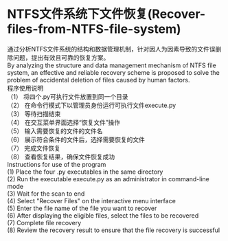 # NTFS文件系统下文件恢复(Recover-files-from-NTFS-file-system)
通过分析NTFS文件系统的结构和数据管理机制，针对因人为因素导致的文件误删除问题，提出有效且可靠的恢复方案。  
By analyzing the structure and data management mechanism of NTFS file system, an effective and reliable recovery scheme is proposed to solve the problem of accidental deletion of files caused by human factors.    
程序使用说明  
（1）	将四个.py可执行文件放置到同一个目录  
（2）	在命令行模式下以管理员身份运行可执行文件execute.py  
（3）	等待扫描结束  
（4）	在交互菜单界面选择“恢复文件”操作  
（5）	输入需要恢复的文件的文件名  
（6）	展示符合条件的文件后，选择需要恢复的文件  
（7）	完成文件恢复  
（8）	查看恢复结果，确保文件恢复成功  
Instructions for use of the program  
(1) Place the four .py executables in the same directory  
(2) Run the executable execute.py as an administrator in command-line mode  
(3) Wait for the scan to end  
(4) Select "Recover Files" on the interactive menu interface  
(5) Enter the file name of the file you want to recover  
(6) After displaying the eligible files, select the files to be recovered  
(7) Complete file recovery  
(8) Review the recovery result to ensure that the file recovery is successful  
